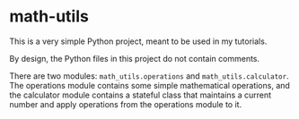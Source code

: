 # math-utils
This is a very simple Python project, meant to be used in my tutorials.

By design, the Python files in this project do not contain comments.

There are two modules: `math_utils.operations` and `math_utils.calculator`. The operations module contains some simple mathematical operations, and the calculator module contains a stateful class that maintains a current number and apply operations from the operations module to it.
